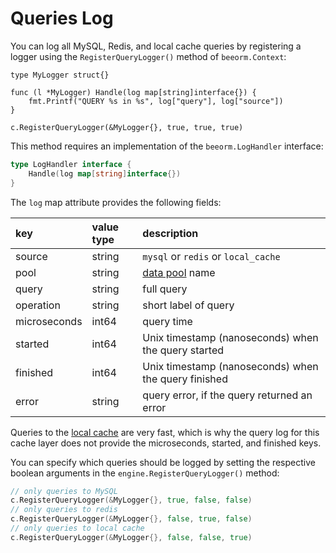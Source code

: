 # Queries Log

You can log all MySQL, Redis, and local cache queries by registering a logger using the `RegisterQueryLogger()` method of `beeorm.Context`:

```go{7}
type MyLogger struct{}

func (l *MyLogger) Handle(log map[string]interface{}) {
	fmt.Printf("QUERY %s in %s", log["query"], log["source"])
}

c.RegisterQueryLogger(&MyLogger{}, true, true, true)
```

This method requires an implementation of the `beeorm.LogHandler` interface:

```go
type LogHandler interface {
	Handle(log map[string]interface{})
}
```

The `log` map attribute provides the following fields:

| key        | value type         | description  |
| :------------- |:-------------| :-----|
| source      | string  | `mysql` or `redis` or `local_cache`  |
| pool      | string  | [data pool](/guide/data_pools.html#mysql-pool) name  |
| query      | string  | full query  |
| operation      | string  | short label of query  |
| microseconds      | int64  | query time  |
| started      | int64  | Unix timestamp (nanoseconds) when the query started  |
| finished      | int64  | Unix timestamp (nanoseconds) when the query finished  |
| error      | string  | query error, if the query returned an error  |

Queries to the [local cache](/guide/local_cache.html) are very fast, which is why the query log for this cache layer does not provide the microseconds, started, and finished keys.

You can specify which queries should be logged by setting the respective boolean arguments in the `engine.RegisterQueryLogger()` method:

```go
// only queries to MySQL
c.RegisterQueryLogger(&MyLogger{}, true, false, false)
// only queries to redis
c.RegisterQueryLogger(&MyLogger{}, false, true, false)
// only queries to local cache
c.RegisterQueryLogger(&MyLogger{}, false, false, true)
```